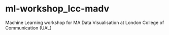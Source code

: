 # ml-workshop_lcc-madv
Machine Learning workshop for MA Data Visualisation at London College of Communication (UAL) 
